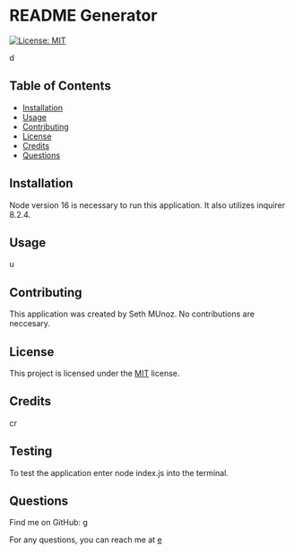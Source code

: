 # README Generator



[![License: MIT](https://img.shields.io/badge/License-MIT-yellow.svg)](https://opensource.org/licenses/MIT)



d

## Table of Contents

- [Installation](#installation)
- [Usage](#usage)
- [Contributing](#contributing)
- [License](#license)
- [Credits](#credits)
- [Questions](#questions)

## Installation

Node version 16 is necessary to run this application. It also utilizes inquirer 8.2.4.

## Usage

u

## Contributing

This application was created by Seth MUnoz. No contributions are neccesary.

## License

This project is licensed under the [MIT](https://opensource.org/licenses/MIT) license.

## Credits

cr

## Testing

To test the application enter node index.js into the terminal.

## Questions

Find me on GitHub: [g](https://github.com/g)

For any questions, you can reach me at [e](mailto:e)